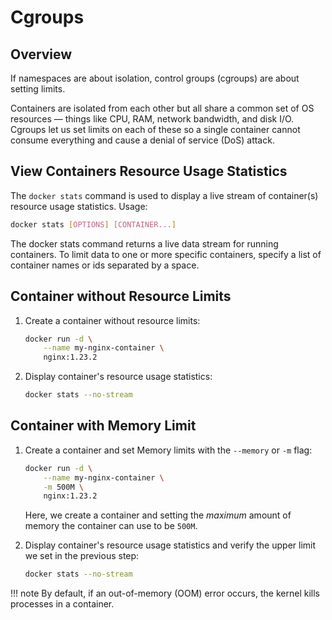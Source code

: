 # Cgroups

## Overview

If namespaces are about isolation, control groups (cgroups) are about setting limits.

Containers are isolated from each other but all share a common set of OS resources — things like CPU, RAM, network bandwidth, and disk I/O. Cgroups let us set limits on each of these so a single container cannot consume everything and cause a denial of service (DoS) attack.

## View Containers Resource Usage Statistics

The `docker stats` command is used to display a live stream of container(s) resource usage statistics. Usage:

```bash
docker stats [OPTIONS] [CONTAINER...]
```

The docker stats command returns a live data stream for running containers. To limit data to one or more specific containers, specify a list of container names or ids separated by a space. 

## Container without Resource Limits

1. Create a container without resource limits:

    ```bash
    docker run -d \
        --name my-nginx-container \
        nginx:1.23.2
    ```

1. Display container's resource usage statistics:

    ```bash
    docker stats --no-stream
    ```

## Container with Memory Limit

1. Create a container and set Memory limits with the `--memory` or `-m` flag:

    ```bash
    docker run -d \
        --name my-nginx-container \
        -m 500M \
        nginx:1.23.2
    ```

    Here, we create a container and setting the _maximum_ amount of memory the container can use to be `500M`.

1. Display container's resource usage statistics and verify the upper limit we set in the previous step:

    ```bash
    docker stats --no-stream
    ```

!!! note
    By default, if an out-of-memory (OOM) error occurs, the kernel kills processes in a container.
